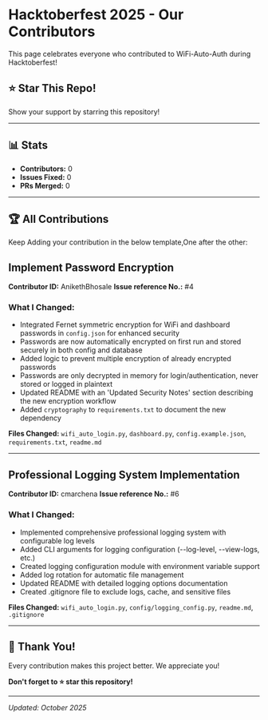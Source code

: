 # Hacktoberfest 2025 - Our Contributors

This page celebrates everyone who contributed to WiFi-Auto-Auth during Hacktoberfest!

## ⭐ Star This Repo!

Show your support by starring this repository!

---

## 📊 Stats

- **Contributors:** 0
- **Issues Fixed:** 0
- **PRs Merged:** 0

---

## 🏆 All Contributions

Keep Adding your contribution in the below template,One after the other:

## Implement Password Encryption 
**Contributor ID:** AnikethBhosale
**Issue reference No.:** #4

### What I Changed:
- Integrated Fernet symmetric encryption for WiFi and dashboard passwords in `config.json` for enhanced security
- Passwords are now automatically encrypted on first run and stored securely in both config and database
- Added logic to prevent multiple encryption of already encrypted passwords
- Passwords are only decrypted in memory for login/authentication, never stored or logged in plaintext
- Updated README with an 'Updated Security Notes' section describing the new encryption workflow
- Added `cryptography` to `requirements.txt` to document the new dependency

**Files Changed:** `wifi_auto_login.py`, `dashboard.py`, `config.example.json`, `requirements.txt`, `readme.md`

---

## Professional Logging System Implementation
**Contributor ID:** cmarchena
**Issue reference No.:** #6

### What I Changed:
- Implemented comprehensive professional logging system with configurable log levels
- Added CLI arguments for logging configuration (--log-level, --view-logs, etc.)
- Created logging configuration module with environment variable support
- Added log rotation for automatic file management
- Updated README with detailed logging options documentation
- Created .gitignore file to exclude logs, cache, and sensitive files

**Files Changed:** `wifi_auto_login.py`, `config/logging_config.py`, `readme.md`, `.gitignore`

---

## 🙏 Thank You!

Every contribution makes this project better. We appreciate you!

**Don't forget to ⭐ star this repository!**

---

*Updated: October 2025*
